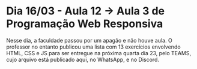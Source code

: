 # Dia 16/03 - Aula 12 → Aula 3 de Programação Web Responsiva

Nesse dia, a faculdade passou por um apagão e não houve aula. O professor no entanto publicou uma lista com 13 exercícios envolvendo HTML, CSS e JS para ser entregue na próxima quarta dia 23, pelo TEAMS, cujo arquivo está publicado aqui, no WhatsApp, e no Discord.
